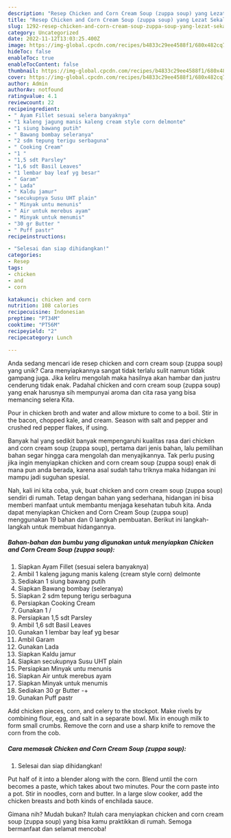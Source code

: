```yaml
---
description: "Resep Chicken and Corn Cream Soup (zuppa soup) yang Lezat Sekali"
title: "Resep Chicken and Corn Cream Soup (zuppa soup) yang Lezat Sekali"
slug: 1292-resep-chicken-and-corn-cream-soup-zuppa-soup-yang-lezat-sekali
category: Uncategorized
date: 2022-11-12T13:03:25.400Z
image: https://img-global.cpcdn.com/recipes/b4833c29ee4588f1/680x482cq70/chicken-and-corn-cream-soup-zuppa-soup-foto-resep-utama.jpg
hideToc: false
enableToc: true
enableTocContent: false
thumbnail: https://img-global.cpcdn.com/recipes/b4833c29ee4588f1/680x482cq70/chicken-and-corn-cream-soup-zuppa-soup-foto-resep-utama.jpg
cover: https://img-global.cpcdn.com/recipes/b4833c29ee4588f1/680x482cq70/chicken-and-corn-cream-soup-zuppa-soup-foto-resep-utama.jpg
author: Admin
authorAv: notfound
ratingvalue: 4.1
reviewcount: 22
recipeingredient:
- " Ayam Fillet sesuai selera banyaknya"
- "1 kaleng jagung manis kaleng cream style corn delmonte"
- "1 siung bawang putih"
- " Bawang bombay seleranya"
- "2 sdm tepung terigu serbaguna"
- " Cooking Cream"
- "1 "
- "1,5 sdt Parsley"
- "1,6 sdt Basil Leaves"
- "1 lembar bay leaf yg besar"
- " Garam"
- " Lada"
- " Kaldu jamur"
- "secukupnya Susu UHT plain"
- " Minyak untu menunis"
- " Air untuk merebus ayam"
- " Minyak untuk menumis"
- "30 gr Butter "
- " Puff pastr"
recipeinstructions:

- "Selesai dan siap dihidangkan!"
categories:
- Resep
tags:
- chicken
- and
- corn

katakunci: chicken and corn 
nutrition: 108 calories
recipecuisine: Indonesian
preptime: "PT34M"
cooktime: "PT56M"
recipeyield: "2"
recipecategory: Lunch

---
```





Anda sedang mencari ide resep chicken and corn cream soup (zuppa soup) yang unik? Cara menyiapkannya sangat tidak terlalu sulit namun tidak gampang juga. Jika keliru mengolah maka hasilnya akan hambar dan justru cenderung tidak enak. Padahal chicken and corn cream soup (zuppa soup) yang enak harusnya sih mempunyai aroma dan cita rasa yang bisa memancing selera Kita.





Pour in chicken broth and water and allow mixture to come to a boil. Stir in the bacon, chopped kale, and cream. Season with salt and pepper and crushed red pepper flakes, if using.

Banyak hal yang sedikit banyak mempengaruhi kualitas rasa dari chicken and corn cream soup (zuppa soup), pertama dari jenis bahan, lalu pemilihan bahan segar hingga cara mengolah dan menyajikannya. Tak perlu pusing jika ingin menyiapkan chicken and corn cream soup (zuppa soup) enak di mana pun anda berada, karena asal sudah tahu triknya maka hidangan ini mampu jadi suguhan spesial.






Nah, kali ini kita coba, yuk, buat chicken and corn cream soup (zuppa soup) sendiri di rumah. Tetap dengan bahan yang sederhana, hidangan ini bisa memberi manfaat untuk membantu menjaga kesehatan tubuh kita. Anda dapat menyiapkan Chicken and Corn Cream Soup (zuppa soup) menggunakan 19 bahan dan 0 langkah pembuatan. Berikut ini langkah-langkah untuk membuat hidangannya.

<!--inarticleads1-->

##### Bahan-bahan dan bumbu yang digunakan untuk menyiapkan Chicken and Corn Cream Soup (zuppa soup):

1. Siapkan  Ayam Fillet (sesuai selera banyaknya)
1. Ambil 1 kaleng jagung manis kaleng (cream style corn) delmonte
1. Sediakan 1 siung bawang putih
1. Siapkan  Bawang bombay (seleranya)
1. Siapkan 2 sdm tepung terigu serbaguna
1. Persiapkan  Cooking Cream
1. Gunakan 1 /
1. Persiapkan 1,5 sdt Parsley
1. Ambil 1,6 sdt Basil Leaves
1. Gunakan 1 lembar bay leaf yg besar
1. Ambil  Garam
1. Gunakan  Lada
1. Siapkan  Kaldu jamur
1. Siapkan secukupnya Susu UHT plain
1. Persiapkan  Minyak untu menunis
1. Siapkan  Air untuk merebus ayam
1. Siapkan  Minyak untuk menumis
1. Sediakan 30 gr Butter -+
1. Gunakan  Puff pastr


Add chicken pieces, corn, and celery to the stockpot. Make rivels by combining flour, egg, and salt in a separate bowl. Mix in enough milk to form small crumbs. Remove the corn and use a sharp knife to remove the corn from the cob. 

<!--inarticleads2-->

##### Cara memasak Chicken and Corn Cream Soup (zuppa soup):


1. Selesai dan siap dihidangkan!

Put half of it into a blender along with the corn. Blend until the corn becomes a paste, which takes about two minutes. Pour the corn paste into a pot. Stir in noodles, corn and butter. In a large slow cooker, add the chicken breasts and both kinds of enchilada sauce. 

Gimana nih? Mudah bukan? Itulah cara menyiapkan chicken and corn cream soup (zuppa soup) yang bisa kamu praktikkan di rumah. Semoga bermanfaat dan selamat mencoba!
